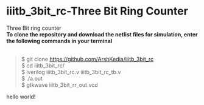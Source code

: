 # iiitb_3bit_rc-Three Bit Ring Counter
Three Bit ring counter<br/>
**To clone the repository and download the netlist files for simulation, enter the following commands in your terminal**<br/><br/>

>$ git clone https://github.com/ArshKedia/iiitb_3bit_rc<br/>
$ cd iiitb_3bit_rc/<br/>
$ iverilog iiitb_3bit_rc.v iiitb_3bit_rc_tb.v<br/>
$ ./a.out <br/>
$ gtkwave iiitb_3bit_rr_out.vcd<br/>

hello world!



